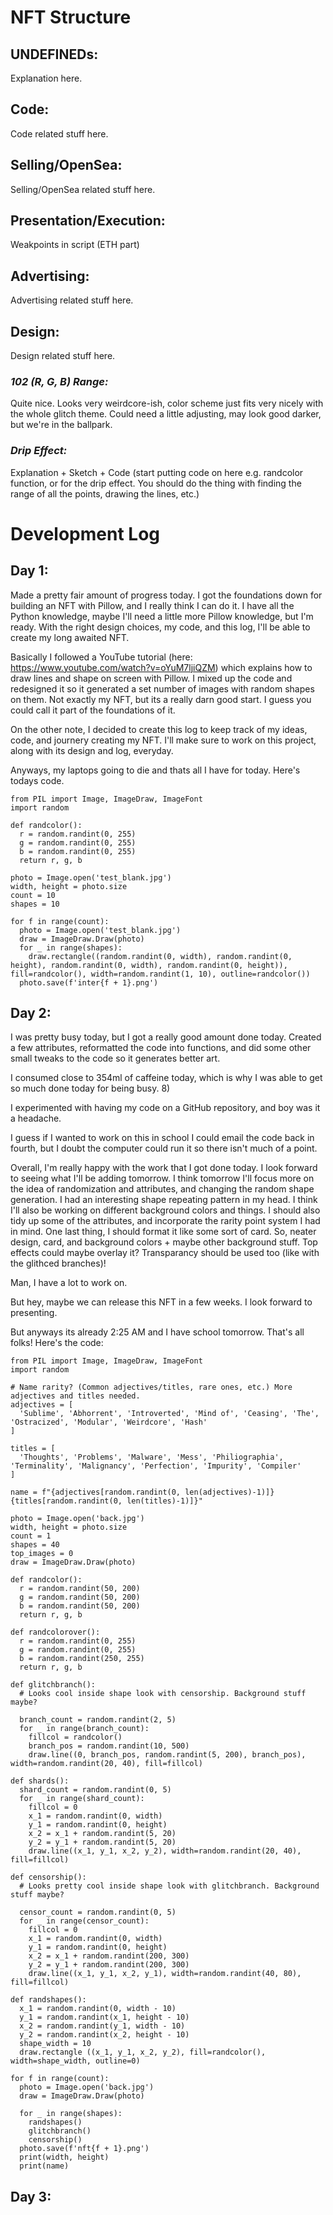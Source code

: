 # NFT Structure
## **UNDEFINEDs:**
Explanation here.
## **Code:**
Code related stuff here.
## **Selling/OpenSea:**
Selling/OpenSea related stuff here.
## **Presentation/Execution:**
Weakpoints in script (ETH part)
## **Advertising:**
Advertising related stuff here.
## **Design:**
Design related stuff here.
### _102 (R, G, B) Range:_
Quite nice. Looks very weirdcore-ish, color scheme just fits very nicely with the whole glitch theme. Could need a little adjusting, may look good darker, but we're in the ballpark.
### _Drip Effect:_
Explanation + Sketch + Code (start putting code on here e.g. randcolor function, or for the drip effect. You should do the thing with finding the range of all the points, drawing the lines, etc.)

# Development Log
## Day 1:
Made a pretty fair amount of progress today. I got the foundations down for building an NFT with Pillow, and I really think I can do it. I have all the Python knowledge, maybe I'll need a little more Pillow knowledge, but I'm ready. With the right design choices, my code, and this log, I'll be able to create my long awaited NFT.

Basically I followed a YouTube tutorial (here: https://www.youtube.com/watch?v=oYuM7ljiQZM) which explains how to draw lines and shape on screen with Pillow. I mixed up the code and redesigned it so it generated a set number of images with random shapes on them. Not exactly my NFT, but its a really darn good start. I guess you could call it part of the foundations of it.

On the other note, I decided to create this log to keep track of my ideas, code, and journery creating my NFT. I'll make sure to work on this project, along with its design and log, everyday.

Anyways, my laptops going to die and thats all I have for today. Here's todays code.
```
from PIL import Image, ImageDraw, ImageFont
import random

def randcolor():
  r = random.randint(0, 255)
  g = random.randint(0, 255)
  b = random.randint(0, 255)
  return r, g, b

photo = Image.open('test_blank.jpg')
width, height = photo.size
count = 10
shapes = 10

for f in range(count):
  photo = Image.open('test_blank.jpg')
  draw = ImageDraw.Draw(photo)
  for _ in range(shapes):
    draw.rectangle((random.randint(0, width), random.randint(0, height), random.randint(0, width), random.randint(0, height)), fill=randcolor(), width=random.randint(1, 10), outline=randcolor())
  photo.save(f'inter{f + 1}.png')
  ```
## Day 2:
I was pretty busy today, but I got a really good amount done today. Created a few attributes, reformatted the code into functions, and did some other small tweaks to the code so it generates better art.

I consumed close to 354ml of caffeine today, which is why I was able to get so much done today for being busy. 8)

I experimented with having my code on a GitHub repository, and boy was it a headache.

I guess if I wanted to work on this in school I could email the code back in fourth, but I doubt the computer could run it so there isn't much of a point.

Overall, I'm really happy with the work that I got done today. I look forward to seeing what I'll be adding tomorrow. I think tomorrow I'll focus more on the idea of randomization and attributes, and changing the random shape generation. I had an interesting shape repeating pattern in my head. I think I'll also be working on different background colors and things. I should also tidy up some of the attributes, and incorporate the rarity point system I had in mind. One last thing, I should format it like some sort of card. So, neater design, card, and background colors + maybe other background stuff. Top effects could maybe overlay it? Transparancy should be used too (like with the glithced branches)!

Man, I have a lot to work on.

But hey, maybe we can release this NFT in a few weeks. I look forward to presenting.

But anyways its already 2:25 AM and I have school tomorrow. That's all folks! Here's the code:

```
from PIL import Image, ImageDraw, ImageFont
import random

# Name rarity? (Common adjectives/titles, rare ones, etc.) More adjectives and titles needed.
adjectives = [
  'Sublime', 'Abhorrent', 'Introverted', 'Mind of', 'Ceasing', 'The', 'Ostracized', 'Modular', 'Weirdcore', 'Hash'
]

titles = [
  'Thoughts', 'Problems', 'Malware', 'Mess', 'Philiographia', 'Terminality', 'Malignancy', 'Perfection', 'Impurity', 'Compiler'
]

name = f"{adjectives[random.randint(0, len(adjectives)-1)]} {titles[random.randint(0, len(titles)-1)]}"

photo = Image.open('back.jpg')
width, height = photo.size
count = 1
shapes = 40
top_images = 0
draw = ImageDraw.Draw(photo)

def randcolor():
  r = random.randint(50, 200)
  g = random.randint(50, 200)
  b = random.randint(50, 200)
  return r, g, b

def randcolorover():
  r = random.randint(0, 255)
  g = random.randint(0, 255)
  b = random.randint(250, 255)
  return r, g, b

def glitchbranch():
  # Looks cool inside shape look with censorship. Background stuff maybe?

  branch_count = random.randint(2, 5)
  for _ in range(branch_count):
    fillcol = randcolor()
    branch_pos = random.randint(10, 500)
    draw.line((0, branch_pos, random.randint(5, 200), branch_pos), width=random.randint(20, 40), fill=fillcol)

def shards():
  shard_count = random.randint(0, 5)
  for _ in range(shard_count):
    fillcol = 0
    x_1 = random.randint(0, width)
    y_1 = random.randint(0, height)
    x_2 = x_1 + random.randint(5, 20)
    y_2 = y_1 + random.randint(5, 20)
    draw.line((x_1, y_1, x_2, y_2), width=random.randint(20, 40), fill=fillcol)

def censorship():
  # Looks pretty cool inside shape look with glitchbranch. Background stuff maybe?

  censor_count = random.randint(0, 5)
  for _ in range(censor_count):
    fillcol = 0
    x_1 = random.randint(0, width)
    y_1 = random.randint(0, height)
    x_2 = x_1 + random.randint(200, 300)
    y_2 = y_1 + random.randint(200, 300)
    draw.line((x_1, y_1, x_2, y_1), width=random.randint(40, 80), fill=fillcol)

def randshapes():
  x_1 = random.randint(0, width - 10)
  y_1 = random.randint(x_1, height - 10)
  x_2 = random.randint(y_1, width - 10)
  y_2 = random.randint(x_2, height - 10)
  shape_width = 10
  draw.rectangle ((x_1, y_1, x_2, y_2), fill=randcolor(), width=shape_width, outline=0)

for f in range(count):
  photo = Image.open('back.jpg')
  draw = ImageDraw.Draw(photo)

  for _ in range(shapes):
    randshapes()
    glitchbranch()
    censorship()
  photo.save(f'nft{f + 1}.png')
  print(width, height)
  print(name)
```
## Day 3:
